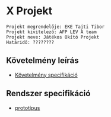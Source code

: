 # X Projekt

	Projekt megrendelője: EKE Tajti Tibor
	Projekt kivitelező: AFP LEV A team
	Projekt neve: Játékos Okító Projekt
	Határidő: ????????

## Követelmény leírás 

- [Követelmény specifikáció](Kovspec.txt)

## Rendszer specifikáció

- [prototípus](RendszerSpec/Mockup/WebFrontend/index.html) 

